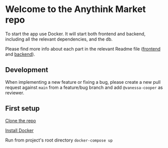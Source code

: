 # Welcome to the Anythink Market repo

To start the app use Docker. It will start both frontend and backend, including all the relevant dependencies, and the db.

Please find more info about each part in the relevant Readme file ([frontend](frontend/readme.md) and [backend](backend/README.md)).

## Development

When implementing a new feature or fixing a bug, please create a new pull request against `main` from a feature/bug branch and add `@vanessa-cooper` as reviewer.

## First setup

[Clone the repo](https://github.com/ObelusFamily/Anythink-Market-50cu7)

[Install Docker](https://docs.docker.com/get-docker/)

Run from project's root directory `docker-compose up`

